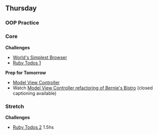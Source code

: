 ## Thursday
### OOP Practice

### Core

**Challenges**

- [World's Simplest Browser](../../exercises/world-s-simplest-browser-challenge)
- [Ruby Todos 1](../../exercises/ruby-todos-1-0-core-features-challenge)

**Prep for Tomorrow**

- [Model View Controller](../readings/model-view-controller/README.md)
- Watch [Model View Controller refactoring of Bernie's Bistro](https://talks.devmain_challenges.com/mvc-refactoring-bernies-code) (closed captioning available)


### Stretch

**Challenges**

- [Ruby Todos 2](../../exercises/ruby-todos-2-0-additional-features-challenge) 1.5hs
